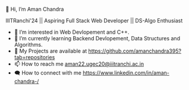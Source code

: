 👋 Hi, I’m Aman Chandra

IIITRanchi'24 || Aspiring Full Stack Web Developer || DS-Algo Enthusiast


- 👀 I’m interested in Web Devlopement and C++.
- 🌱 I’m currently learning Backend Devlopement, Data Structures and Algorithms.
- 🧰 My Projects are available at https://github.com/amanchandra395?tab=repositories
- 📫 How to reach me aman22.ugec20@iiitranchi.ac.in
- 🗨  How to connect with me https://www.linkedin.com/in/aman-chandra-/  

<!---
amanchandra395/amanchandra395 is a ✨ special ✨ repository because its `README.md` (this file) appears on your GitHub profile.
You can click the Preview link to take a look at your changes.
--->
